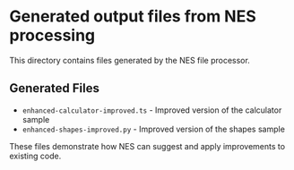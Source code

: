 # Generated output files from NES processing

This directory contains files generated by the NES file processor.

## Generated Files

- `enhanced-calculator-improved.ts` - Improved version of the calculator sample
- `enhanced-shapes-improved.py` - Improved version of the shapes sample

These files demonstrate how NES can suggest and apply improvements to existing code.
